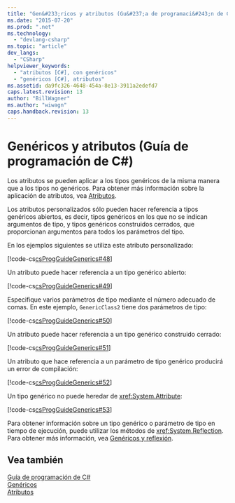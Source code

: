 ```yaml
---
title: "Gen&#233;ricos y atributos (Gu&#237;a de programaci&#243;n de C#) | Microsoft Docs"
ms.date: "2015-07-20"
ms.prod: ".net"
ms.technology: 
  - "devlang-csharp"
ms.topic: "article"
dev_langs: 
  - "CSharp"
helpviewer_keywords: 
  - "atributos [C#], con genéricos"
  - "genéricos [C#], atributos"
ms.assetid: da9fc326-4648-454a-8e13-3911a2edefd7
caps.latest.revision: 13
author: "BillWagner"
ms.author: "wiwagn"
caps.handback.revision: 13
---
```

# Gen&#233;ricos y atributos (Gu&#237;a de programaci&#243;n de C#)
Los atributos se pueden aplicar a los tipos genéricos de la misma manera que a los tipos no genéricos.  Para obtener más información sobre la aplicación de atributos, vea [Atributos](../Topic/Attributes%20\(C%23%20and%20Visual%20Basic\).md).  
  
 Los atributos personalizados sólo pueden hacer referencia a tipos genéricos abiertos, es decir, tipos genéricos en los que no se indican argumentos de tipo, y tipos genéricos construidos cerrados, que proporcionan argumentos para todos los parámetros del tipo.  
  
 En los ejemplos siguientes se utiliza este atributo personalizado:  
  
 [!code-cs[csProgGuideGenerics#48](../../../csharp/programming-guide/generics/codesnippet/csharp/generics-and-attributes_1.cs)]  
  
 Un atributo puede hacer referencia a un tipo genérico abierto:  
  
 [!code-cs[csProgGuideGenerics#49](../../../csharp/programming-guide/generics/codesnippet/csharp/generics-and-attributes_2.cs)]  
  
 Especifique varios parámetros de tipo mediante el número adecuado de comas.  En este ejemplo, `GenericClass2` tiene dos parámetros de tipo:  
  
 [!code-cs[csProgGuideGenerics#50](../../../csharp/programming-guide/generics/codesnippet/csharp/generics-and-attributes_3.cs)]  
  
 Un atributo puede hacer referencia a un tipo genérico construido cerrado:  
  
 [!code-cs[csProgGuideGenerics#51](../../../csharp/programming-guide/generics/codesnippet/csharp/generics-and-attributes_4.cs)]  
  
 Un atributo que hace referencia a un parámetro de tipo genérico producirá un error de compilación:  
  
 [!code-cs[csProgGuideGenerics#52](../../../csharp/programming-guide/generics/codesnippet/csharp/generics-and-attributes_5.cs)]  
  
 Un tipo genérico no puede heredar de <xref:System.Attribute>:  
  
 [!code-cs[csProgGuideGenerics#53](../../../csharp/programming-guide/generics/codesnippet/csharp/generics-and-attributes_6.cs)]  
  
 Para obtener información sobre un tipo genérico o parámetro de tipo en tiempo de ejecución, puede utilizar los métodos de <xref:System.Reflection>.  Para obtener más información, vea [Genéricos y reflexión](../../../csharp/programming-guide/generics/generics-and-reflection.md).  
  
## Vea también  
 [Guía de programación de C\#](../../../csharp/programming-guide/index.md)   
 [Genéricos](../../../csharp/programming-guide/generics/index.md)   
 [Atributos](../Topic/Extending%20Metadata%20Using%20Attributes.md)